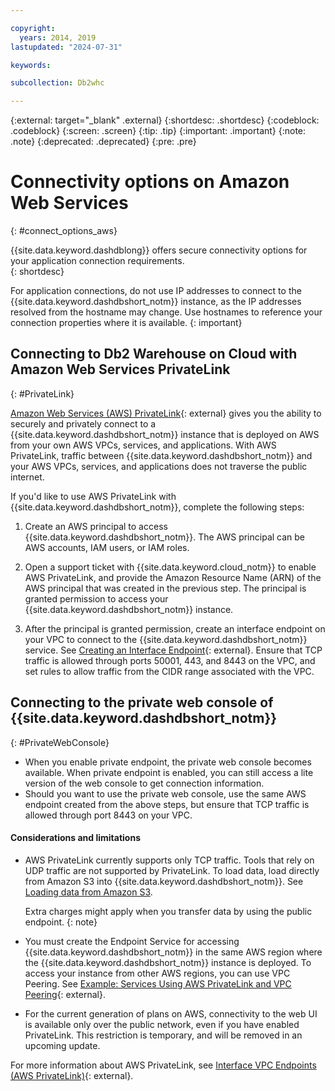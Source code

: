 ```yaml
---

copyright:
  years: 2014, 2019
lastupdated: "2024-07-31"

keywords:

subcollection: Db2whc

---
```


<!-- Attribute definitions --> 
{:external: target="_blank" .external}
{:shortdesc: .shortdesc}
{:codeblock: .codeblock}
{:screen: .screen}
{:tip: .tip}
{:important: .important}
{:note: .note}
{:deprecated: .deprecated}
{:pre: .pre}

# Connectivity options on Amazon Web Services
{: #connect_options_aws}

{{site.data.keyword.dashdblong}} offers secure connectivity options for your application connection requirements.  
{: shortdesc}

For application connections, do not use IP addresses to connect to the {{site.data.keyword.dashdbshort_notm}} instance, as the IP addresses resolved from the hostname may change. Use hostnames to reference your connection properties where it is available.
{: important}

## Connecting to Db2 Warehouse on Cloud with Amazon Web Services PrivateLink
{: #PrivateLink}

[Amazon Web Services (AWS) PrivateLink](https://aws.amazon.com/privatelink/){: external} gives you the ability to securely and privately connect to a {{site.data.keyword.dashdbshort_notm}} instance that is deployed on AWS from your own AWS VPCs, services, and applications. With AWS PrivateLink, traffic between {{site.data.keyword.dashdbshort_notm}} and your AWS VPCs, services, and applications does not traverse the public internet.

If you'd like to use AWS PrivateLink with {{site.data.keyword.dashdbshort_notm}}, complete the following steps:

1. Create an AWS principal to access {{site.data.keyword.dashdbshort_notm}}. The AWS principal can be AWS accounts, IAM users, or IAM roles.

2. Open a support ticket with {{site.data.keyword.cloud_notm}} to enable AWS PrivateLink, and provide the Amazon Resource Name (ARN) of the AWS principal that was created in the previous step. The principal is granted permission to access your {{site.data.keyword.dashdbshort_notm}} instance.
    
3. After the principal is granted permission, create an interface endpoint on your VPC to connect to the {{site.data.keyword.dashdbshort_notm}} service. See [Creating an Interface Endpoint](https://docs.aws.amazon.com/vpc/latest/privatelink/create-interface-endpoint.html){: external}. Ensure that TCP traffic is allowed through ports 50001, 443, and 8443 on the VPC, and set rules to allow traffic from the CIDR range associated with the VPC.


## Connecting to the private web console of {{site.data.keyword.dashdbshort_notm}}
{: #PrivateWebConsole}

- When you enable private endpoint, the private web console becomes available. When private endpoint is enabled, you can still access a lite version of the web console to get connection information.
- Should you want to use the private web console, use the same AWS endpoint created from the above steps, but ensure that TCP traffic is allowed through port 8443 on your VPC.
    

#### Considerations and limitations

- AWS PrivateLink currently supports only TCP traffic. Tools that rely on UDP traffic are not supported by PrivateLink. To load data, load directly from Amazon S3 into {{site.data.keyword.dashdbshort_notm}}. See [Loading data from Amazon S3](/docs/Db2whc?topic=Db2whc-load_s3).

  Extra charges might apply when you transfer data by using the public endpoint.
  {: note}

- You must create the Endpoint Service for accessing {{site.data.keyword.dashdbshort_notm}} in the same AWS region where the {{site.data.keyword.dashdbshort_notm}} instance is deployed. To access your instance from other AWS regions, you can use VPC Peering. See [Example: Services Using AWS PrivateLink and VPC Peering](https://docs.aws.amazon.com/vpc/latest/userguide/vpc-peer-region-example.html){: external}.

- For the current generation of plans on AWS, connectivity to the web UI is available only over the public network, even if you have enabled PrivateLink. This restriction is temporary, and will be removed in an upcoming update.

For more information about AWS PrivateLink, see [Interface VPC Endpoints (AWS PrivateLink)](https://docs.aws.amazon.com/vpc/latest/userguide/vpce-interface.html){: external}.
